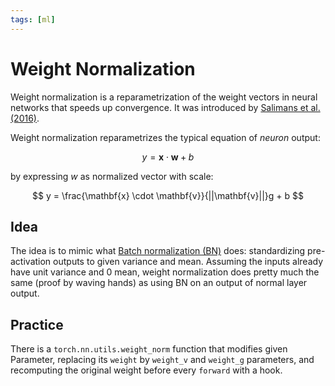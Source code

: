 ```yaml
---
tags: [ml]
---
```

[paper]: https://proceedings.neurips.cc/paper/2016/file/ed265bc903a5a097f61d3ec064d96d2e-Paper.pdf
# Weight Normalization

Weight normalization is a reparametrization of the weight vectors in neural
networks that speeds up convergence. It was introduced by [Salimans et al.
(2016)][paper].

Weight normalization reparametrizes the typical equation of *neuron* output:

$$
y = \mathbf{x} \cdot \mathbf{w} + b
$$

by expressing $w$ as normalized vector with scale:

$$
y = \frac{\mathbf{x} \cdot \mathbf{v}}{||\mathbf{v}||}g + b
$$

## Idea

The idea is to mimic what [Batch normalization (BN)](./batch_normalization.md)
does: standardizing pre-activation outputs to given variance and mean. Assuming
the inputs already have unit variance and 0 mean, weight normalization does
pretty much the same (proof by waving hands) as using BN on an output of normal
layer output.

## Practice

There is a `torch.nn.utils.weight_norm` function that modifies given Parameter,
replacing its `weight` by `weight_v` and `weight_g` parameters, and recomputing
the original weight before every `forward` with a hook.
